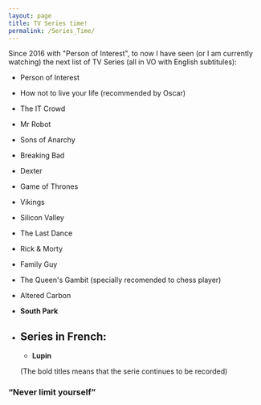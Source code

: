 ```yaml
---
layout: page
title: TV Series time!
permalink: /Series_Time/
---
```


Since 2016 with "Person of Interest", to now I have seen (or I am currently watching) the next list of TV Series (all in VO with English subtitules):

* Person of Interest
* How not to live your life (recommended by Oscar)
* The IT Crowd
* Mr Robot
* Sons of Anarchy
* Breaking Bad
* Dexter
* Game of Thrones
* Vikings
* Silicon Valley
* The Last Dance
* Rick & Morty
* Family Guy
* The Queen's Gambit (specially recomended to chess player)
* Altered Carbon
* **South Park**
  

  

* ## Series in French:
  * **Lupin**

  

  

  
  
  (The bold titles means that the serie continues to be recorded)

### “Never limit yourself”
